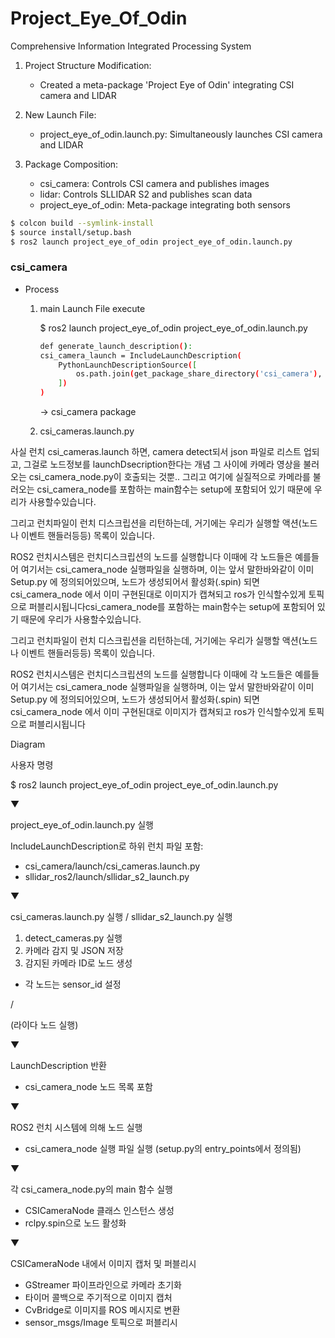 # Project_Eye_Of_Odin
Comprehensive Information Integrated Processing System

1. Project Structure Modification:
    - Created a meta-package 'Project Eye of Odin' integrating CSI camera and LIDAR

2. New Launch File:
    - project_eye_of_odin.launch.py: Simultaneously launches CSI camera and LIDAR

3. Package Composition:
    - csi_camera: Controls CSI camera and publishes images
    - lidar: Controls SLLIDAR S2 and publishes scan data
    - project_eye_of_odin: Meta-package integrating both sensors


```bash
$ colcon build --symlink-install
$ source install/setup.bash
$ ros2 launch project_eye_of_odin project_eye_of_odin.launch.py
```

### csi_camera
* Process
    1. main Launch File execute
        
        $ ros2 launch project_eye_of_odin project_eye_of_odin.launch.py

        ```bash
        def generate_launch_description():
        csi_camera_launch = IncludeLaunchDescription(
            PythonLaunchDescriptionSource([
                os.path.join(get_package_share_directory('csi_camera'), 'launch', 'csi_cameras.launch.py')
            ])
        )
        ```
        -> csi_camera package
    2. csi_cameras.launch.py

사실 런치 csi_cameras.launch 하면, camera detect되서 json 파일로 리스트 업되고, 그걸로 노드정보를 launchDsecription한다는 개념
그 사이에 카메라 영상을 불러오는 csi_camera_node.py이 호출되는 것뿐..
그리고 여기에 실질적으로 카메라를 불러오는 csi_camera_node를 포함하는 main함수는 setup에 포함되어 있기 때문에 우리가 사용할수있습니다.

그리고 런치파일이 런치 디스크립션을 리턴하는데, 거기에는 우리가 실행할 액션(노드나 이벤트 핸들러등등) 목록이 있습니다.


ROS2 런치시스템은 런치디스크립션의 노드를 실행합니다
이때에 각 노드들은 예를들어 여기서는 csi_camera_node 실행파일을 실행하며, 이는 앞서 말한바와같이 이미 Setup.py 에 정의되어있으며, 노드가 생성되어서 활성화(.spin) 되면 csi_camera_node 에서 이미 구현된대로 이미지가 캡쳐되고 ros가 인식할수있게 토픽으로 퍼블리시됩니다csi_camera_node를 포함하는 main함수는 setup에 포함되어 있기 때문에 우리가 사용할수있습니다.

그리고 런치파일이 런치 디스크립션을 리턴하는데, 거기에는 우리가 실행할 액션(노드나 이벤트 핸들러등등) 목록이 있습니다.


ROS2 런치시스템은 런치디스크립션의 노드를 실행합니다
이때에 각 노드들은 예를들어 여기서는 csi_camera_node 실행파일을 실행하며, 이는 앞서 말한바와같이 이미 Setup.py 에 정의되어있으며, 노드가 생성되어서 활성화(.spin) 되면 csi_camera_node 에서 이미 구현된대로 이미지가 캡쳐되고 ros가 인식할수있게 토픽으로 퍼블리시됩니다


Diagram

사용자 명령

$ ros2 launch project_eye_of_odin project_eye_of_odin.launch.py

▼

project_eye_of_odin.launch.py 실행

IncludeLaunchDescription로 하위 런치 파일 포함:

- csi_camera/launch/csi_cameras.launch.py
- sllidar_ros2/launch/sllidar_s2_launch.py    

▼

csi_cameras.launch.py 실행 / sllidar_s2_launch.py 실행

1. detect_cameras.py 실행
2. 카메라 감지 및 JSON 저장
3. 감지된 카메라 ID로 노드 생성
- 각 노드는 sensor_id 설정

/

(라이다 노드 실행)

▼

LaunchDescription 반환
- csi_camera_node 노드 목록 포함  

▼

ROS2 런치 시스템에 의해 노드 실행
- csi_camera_node 실행 파일 실행
(setup.py의 entry_points에서 정의됨)

▼


각 csi_camera_node.py의 main 함수 실행
- CSICameraNode 클래스 인스턴스 생성
- rclpy.spin으로 노드 활성화

▼

CSICameraNode 내에서 이미지 캡처 및 퍼블리시

- GStreamer 파이프라인으로 카메라 초기화
- 타이머 콜백으로 주기적으로 이미지 캡처
- CvBridge로 이미지를 ROS 메시지로 변환
- sensor_msgs/Image 토픽으로 퍼블리시


